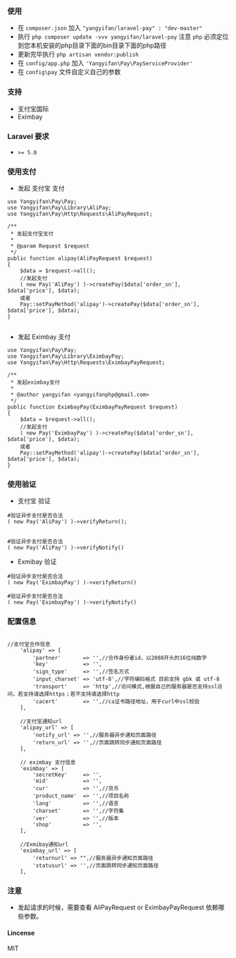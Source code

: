### 使用

* 在 ``` composer.json ``` 加入 ``` "yangyifan/laravel-pay" : "dev-master" ```
* 执行 ``` php composer update -vvv yangyifan/laravel-pay ``` 注意 ```php``` 必须定位到您本机安装的php目录下面的bin目录下面的php路径
* 更新完毕执行 ``` php artisan vendor:publish ``` 
* 在 ``` config/app.php ``` 加入 ``` 'Yangyifan\Pay\PayServiceProvider' ```
* 在 ``` config\pay ``` 文件自定义自己的参数

### 支持

* 支付宝国际
* Eximbay

### Laravel 要求
* ``` >= 5.0 ``` 

### 使用支付

* 发起 支付宝 支付

```
use Yangyifan\Pay\Pay;
use Yangyifan\Pay\Library\AliPay;
use Yangyifan\Pay\Http\Requests\AliPayRequest;

/**
 * 发起支付宝支付
 *
 * @param Request $request
 */
public function alipay(AliPayRequest $request)
{
    $data = $request->all();
    //发起支付
    ( new Pay('AliPay') )->createPay($data['order_sn'], $data['price'], $data);
    或者
    Pay::setPayMethod('alipay')->createPay($data['order_sn'], $data['price'], $data);
}
    
```

* 发起 Eximbay 支付

```
use Yangyifan\Pay\Pay;
use Yangyifan\Pay\Library\EximbayPay;
use Yangyifan\Pay\Http\Requests\EximbayPayRequest;

/**
 * 发起eximbay支付
 *
 * @author yangyifan <yangyifanphp@gmail.com>
 */
public function EximbayPay(EximbayPayRequest $request)
{
    $data = $request->all();
    //发起支付
    ( new Pay('EximbayPay') )->createPay($data['order_sn'], $data['price'], $data);
    或者
    Pay::setPayMethod('alipay')->createPay($data['order_sn'], $data['price'], $data);
}

```

### 使用验证

* 支付宝 验证

```
#验证异步支付是否合法
( new Pay('AliPay') )->verifyReturn();


#验证异步支付是否合法
( new Pay('AliPay') )->verifyNotify()

```

* Exmibay 验证

```
#验证异步支付是否合法
( new Pay('EximbayPay') )->verifyReturn()

#验证异步支付是否合法
( new Pay('EximbayPay') )->verifyNotify()

```

### 配置信息

```

//支付宝合作信息
    'alipay' => [
        'partner'       => '',//合作身份者id，以2088开头的16位纯数字
        'key'           => '',
        'sign_type'     => '',//签名方式
        'input_charset' => 'utf-8',//字符编码格式 目前支持 gbk 或 utf-8
        'transport'     => 'http',//访问模式,根据自己的服务器是否支持ssl访问，若支持请选择https；若不支持请选择http
        'cacert'        => '',//ca证书路径地址，用于curl中ssl校验
    ],

    //支付宝通知url
    'alipay_url' => [
        'notify_url' => '',//服务器异步通知页面路径
        'return_url' => '',//页面跳转同步通知页面路径
    ],

    // eximbay 支付信息
    'eximbay' => [
        'secretKey'     => '',
        'mid'           => '',
        'cur'           => '',//货币
        'product_name'  => '',//项目名称
        'lang'          => '',//语言
        'charset'       => '',//字符集
        'ver'           => '',//版本
        'shop'          => '',
    ],

    //Exmibay通知url
    'eximbay_url' => [
        'returnurl' => "",//服务器异步通知页面路径
        'statusurl' => '',//页面跳转同步通知页面路径
    ],

```


### 注意

* 发起请求的时候，需要查看 AliPayRequest or EximbayPayRequest 依赖哪些参数。


#### Lincense 

MIT

